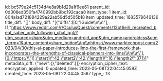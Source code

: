 id: bc579e24c5134d4e8a9b1d29a1f6ee61
parent_id: 0d308ed350fa4740992bb9bd192caca8
item_type: 1
item_id: 804a1ad721884229a22ab59d5d505b18
item_updated_time: 1683579646136
title_diff: "[]"
body_diff: "[{\"diffs\":[[0,\"lGuide\\\n\\\n\"],[1,\"https://www.reddit.com/r/OculusQuest/comments/13bt6ei/i_recreated_beat_saber_only_following_chat_gpt/?utm_source=share&utm_medium=android_app&utm_name=androidcss&utm_term=1&utm_content=share_button\\\n\\\nhttps://www.marktechpost.com/2023/04/30/this-ai-paper-introduces-llmp-the-first-framework-that-incorporates-the-strengths-of-classical-planners-into-llms/\\\n\\\n\"],[0,\"https://\"]],\"start1\":42,\"start2\":42,\"length1\":16,\"length2\":371}]"
metadata_diff: {"new":{},"deleted":[]}
encryption_cipher_text: 
encryption_applied: 0
updated_time: 2023-05-08T22:04:45.059Z
created_time: 2023-05-08T22:04:45.059Z
type_: 13